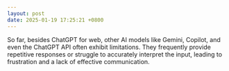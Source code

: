 ```yaml
---
layout: post
date: 2025-01-19 17:25:21 +0800
---
```


So far, besides ChatGPT for web, other AI models like Gemini, Copilot, and even the ChatGPT API often exhibit limitations. They frequently provide repetitive responses or struggle to accurately interpret the input, leading to frustration and a lack of effective communication.
